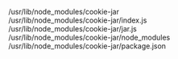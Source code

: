 /usr/lib/node\_modules/cookie-jar  
/usr/lib/node\_modules/cookie-jar/index.js  
/usr/lib/node\_modules/cookie-jar/jar.js  
/usr/lib/node\_modules/cookie-jar/node\_modules  
/usr/lib/node\_modules/cookie-jar/package.json  
